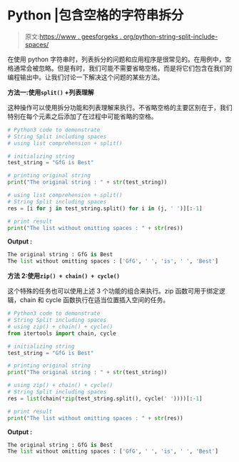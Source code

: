 # Python |包含空格的字符串拆分

> 原文:[https://www . geesforgeks . org/python-string-split-include-spaces/](https://www.geeksforgeeks.org/python-string-split-including-spaces/)

在使用 python 字符串时，列表拆分的问题和应用程序是很常见的。在用例中，空格通常会被忽略。但是有时，我们可能不需要省略空格，而是将它们包含在我们的编程输出中。让我们讨论一下解决这个问题的某些方法。

**方法一:使用`split()` +列表理解**

这种操作可以使用拆分功能和列表理解来执行。不省略空格的主要区别在于，我们特别在每个元素之后添加了在过程中可能省略的空格。

```py
# Python3 code to demonstrate
# String Split including spaces
# using list comprehension + split()

# initializing string
test_string = "GfG is Best"

# printing original string
print("The original string : " + str(test_string))

# using list comprehension + split()
# String Split including spaces
res = [i for j in test_string.split() for i in (j, ' ')][:-1]

# print result
print("The list without omitting spaces : " + str(res))
```

**Output :**

```py
The original string : GfG is Best
The list without omitting spaces : ['GfG', ' ', 'is', ' ', 'Best']

```

**方法 2:使用`zip() + chain() + cycle()`**

这个特殊的任务也可以使用上述 3 个功能的组合来执行。zip 函数可用于绑定逻辑，chain 和 cycle 函数执行在适当位置插入空间的任务。

```py
# Python3 code to demonstrate
# String Split including spaces
# using zip() + chain() + cycle()
from itertools import chain, cycle

# initializing string
test_string = "GfG is Best"

# printing original string
print("The original string : " + str(test_string))

# using zip() + chain() + cycle()
# String Split including spaces
res = list(chain(*zip(test_string.split(), cycle(' '))))[:-1]

# print result
print("The list without omitting spaces : " + str(res))
```

**Output :**

```py
The original string : GfG is Best
The list without omitting spaces : ['GfG', ' ', 'is', ' ', 'Best']

```
